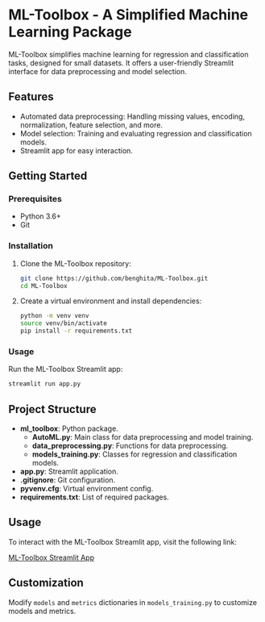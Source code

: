 # ML-Toolbox - A Simplified Machine Learning Package

ML-Toolbox simplifies machine learning for regression and classification tasks, designed for small datasets. It offers a user-friendly Streamlit interface for data preprocessing and model selection.

## Features

- Automated data preprocessing: Handling missing values, encoding, normalization, feature selection, and more.
- Model selection: Training and evaluating regression and classification models.
- Streamlit app for easy interaction.

## Getting Started

### Prerequisites

- Python 3.6+
- Git

### Installation

1. Clone the ML-Toolbox repository:

   ```bash
   git clone https://github.com/benghita/ML-Toolbox.git
   cd ML-Toolbox
   ```

2. Create a virtual environment and install dependencies:

   ```bash
   python -m venv venv
   source venv/bin/activate
   pip install -r requirements.txt
   ```

### Usage

Run the ML-Toolbox Streamlit app:

```bash
streamlit run app.py
```

## Project Structure

- **ml_toolbox**: Python package.
  - **AutoML.py**: Main class for data preprocessing and model training.
  - **data_preprocessing.py**: Functions for data preprocessing.
  - **models_training.py**: Classes for regression and classification models.
- **app.py**: Streamlit application.
- **.gitignore**: Git configuration.
- **pyvenv.cfg**: Virtual environment config.
- **requirements.txt**: List of required packages.

## Usage

To interact with the ML-Toolbox Streamlit app, visit the following link:

[ML-Toolbox Streamlit App](https://benghita-ml-toolbox.streamlit.app/)

## Customization

Modify `models` and `metrics` dictionaries in `models_training.py` to customize models and metrics.
